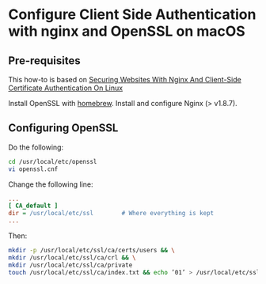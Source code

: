 # Configure Client Side Authentication with nginx and OpenSSL on macOS

## Pre-requisites

This how-to is based on [Securing Websites With Nginx And Client-Side Certificate Authentication On Linux](https://arcweb.co/securing-websites-nginx-and-client-side-certificate-authentication-linux/)

Install OpenSSL with [homebrew](http://brew.sh).  Install and configure Nginx (> v1.8.7).

## Configuring OpenSSL

Do the following:

```bash
cd /usr/local/etc/openssl
vi openssl.cnf
```

Change the following line:

```ini
...
[ CA_default ]
dir = /usr/local/etc/ssl		# Where everything is kept
...
```

Then:

```bash
mkdir -p /usr/local/etc/ssl/ca/certs/users && \
mkdir /usr/local/etc/ssl/ca/crl && \
mkdir /usr/local/etc/ssl/ca/private
touch /usr/local/etc/ssl/ca/index.txt && echo ’01’ > /usr/local/etc/ssl/ca/crlnumber
```
